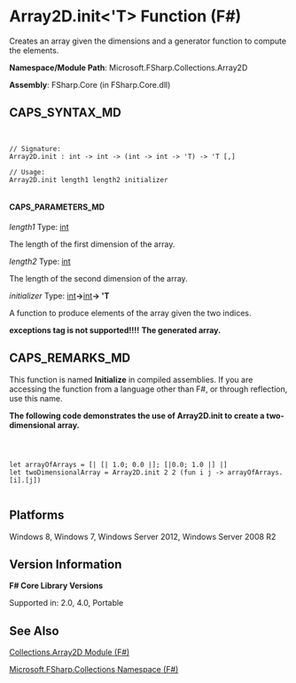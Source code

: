 # Array2D.init<'T> Function (F#)

Creates an array given the dimensions and a generator function to compute the elements.

**Namespace/Module Path**: Microsoft.FSharp.Collections.Array2D

**Assembly**: FSharp.Core (in FSharp.Core.dll)


## CAPS_SYNTAX_MD



```


// Signature:
Array2D.init : int -> int -> (int -> int -> 'T) -> 'T [,]

// Usage:
Array2D.init length1 length2 initializer


```



#### CAPS_PARAMETERS_MD
*length1*
Type: [int](http://msdn.microsoft.com/en-us/library/025d5455-3622-4ea5-9573-3ecbd4ee1375)


The length of the first dimension of the array.


*length2*
Type: [int](http://msdn.microsoft.com/en-us/library/025d5455-3622-4ea5-9573-3ecbd4ee1375)


The length of the second dimension of the array.


*initializer*
Type: [int](http://msdn.microsoft.com/en-us/library/025d5455-3622-4ea5-9573-3ecbd4ee1375)**-&gt;**[int](http://msdn.microsoft.com/en-us/library/025d5455-3622-4ea5-9573-3ecbd4ee1375)**-&gt; 'T**


A function to produce elements of the array given the two indices.



**exceptions tag is not supported!!!!**
**The generated array.**
## CAPS_REMARKS_MD
This function is named **Initialize** in compiled assemblies. If you are accessing the function from a language other than F#, or through reflection, use this name.

**The following code demonstrates the use of Array2D.init to create a two-dimensional array.**


```



let arrayOfArrays = [| [| 1.0; 0.0 |]; [|0.0; 1.0 |] |]
let twoDimensionalArray = Array2D.init 2 2 (fun i j -> arrayOfArrays.[i].[j]) 


```



## Platforms
Windows 8, Windows 7, Windows Server 2012, Windows Server 2008 R2


## Version Information
**F# Core Library Versions**

Supported in: 2.0, 4.0, Portable




## See Also
[Collections.Array2D Module &#40;F&#35;&#41;](Collections.Array2D+Module+%28F%23%29.md)

[Microsoft.FSharp.Collections Namespace &#40;F&#35;&#41;](Microsoft.FSharp.Collections+Namespace+%28F%23%29.md)

